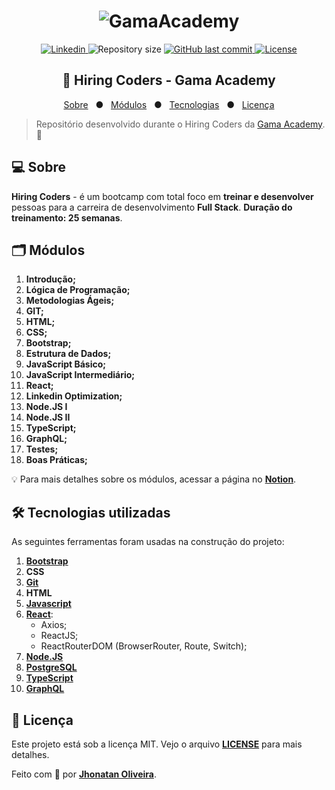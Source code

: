 <h1 align="center">
    <img alt="GamaAcademy" src="https://user-images.githubusercontent.com/60709647/90323326-2201e900-df36-11ea-80d3-c3ea562109ec.png"/>
</h1>

<p align="center">
  <a href="https://www.linkedin.com/in/jhonatanguilherme/">
    <img alt="Linkedin" src="https://img.shields.io/badge/-LinkedIn-0077B5?style=flat-square&logo=Linkedin&logoColor=white&link=https://www.linkedin.com/in/jhonatanguilherme/)"/>
  </a>

  <img alt="Repository size" src="https://img.shields.io/github/repo-size/JhonatanGuilherme/Hiring-Coders">
  
  <a href="https://github.com/JhonatanGuilherme/Proffy/commits/master">
    <img alt="GitHub last commit" src="https://img.shields.io/github/last-commit/JhonatanGuilherme/Hiring-Coders">
  </a>
  
  <a href="./LICENSE">
    <img alt="License" src="https://img.shields.io/badge/license-MIT-brightgreen">
  </a>
</p>

<h2 align="center"> 
    👊 Hiring Coders - Gama Academy
</h2>

<p align="center">
  <a href="#computer-sobre">Sobre</a>&nbsp;&nbsp;&nbsp;●&nbsp;&nbsp;
  <a href="#card_index_dividers-módulos">Módulos</a>&nbsp;&nbsp;&nbsp;●&nbsp;&nbsp;
  <a href="#hammer_and_wrench-tecnologias-utilizadas">Tecnologias</a>&nbsp;&nbsp;&nbsp;●&nbsp;&nbsp;
  <a href="#bookmark_tabs-licença">Licença</a>
</p>

> Repositório desenvolvido durante o Hiring Coders da [Gama Academy](https://gama.academy/). 👊

## :computer: Sobre

**Hiring Coders** - é um bootcamp com total foco em **treinar e desenvolver** pessoas para a carreira de desenvolvimento **Full Stack**. **Duração do treinamento: 25 semanas**.

## :card_index_dividers: Módulos

1. **Introdução;**
2. **Lógica de Programação;**
3. **Metodologias Ágeis;**
4. **GIT;**
5. **HTML;**
6. **CSS;**
7. **Bootstrap;**
8. **Estrutura de Dados;**
9. **JavaScript Básico;**
10. **JavaScript Intermediário;**
11. **React;**
12. **Linkedin Optimization;**
13. **Node.JS I**
14. **Node.JS II**
15. **TypeScript;**
16. **GraphQL;**
17. **Testes;**
18. **Boas Práticas;**

💡 Para mais detalhes sobre os módulos, acessar a página no **[Notion](https://www.notion.so/Hiring-Coders-c7e3b498b36e49d69c3f42a8b873cacb)**.

## :hammer_and_wrench: Tecnologias utilizadas

As seguintes ferramentas foram usadas na construção do projeto:

1. **[Bootstrap](https://getbootstrap.com/)**
2. **CSS**
3. **[Git](https://git-scm.com/)**
4. **HTML**
5. **[Javascript](https://www.javascript.com/)**
6. **[React](https://pt-br.reactjs.org/)**:
    - Axios;
    - ReactJS;
    - ReactRouterDOM (BrowserRouter, Route, Switch);
7. **[Node.JS](https://nodejs.org/en/)**
8. [**PostgreSQL**](https://www.postgresql.org/)
9. **[TypeScript](https://www.typescriptlang.org/)**
10. **[GraphQL](https://graphql.org/)**

## :bookmark_tabs: Licença

Este projeto está sob a licença MIT. Vejo o arquivo **[LICENSE](./LICENSE)** para mais detalhes.

Feito com 🧡 por **[Jhonatan Oliveira](https://github.com/JhonatanGuilherme)**.
